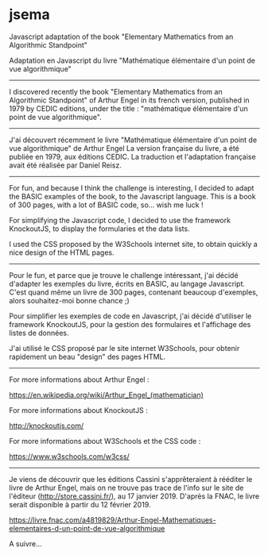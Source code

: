 # jsema
Javascript adaptation of the book "Elementary Mathematics from an Algorithmic Standpoint"

Adaptation en Javascript du livre "Mathématique élémentaire d'un point de vue algorithmique"

-----

I discovered recently the book "Elementary Mathematics from an Algorithmic Standpoint" of Arthur Engel
in its french version, published in 1979 by CEDIC editions, under the title :
"mathématique élémentaire d'un point de vue algorithmique".

-----

J'ai découvert récemment le livre "Mathématique élémentaire d'un point de vue algorithmique" de Arthur Engel
La version française du livre, a été publiée en 1979, aux éditions CEDIC.
La traduction et l'adaptation française avait été réalisée par Daniel Reisz.

-----

For fun, and because I think the challenge is interesting, I decided to adapt the BASIC
examples of the book, to the Javascript language.
This is a book of 300 pages, with a lot of BASIC code, so... wish me luck !

For simplifying the Javascript code, I decided to use the framework KnockoutJS,
to display the formularies et the data lists.

I used the CSS proposed by the W3Schools internet site, to obtain quickly a nice design of the HTML pages.

-----

Pour le fun, et parce que je trouve le challenge intéressant, j'ai décidé d'adapter les
exemples du livre, écrits en BASIC, au langage Javascript.
C'est quand même un livre de 300 pages, contenant beaucoup d'exemples, alors souhaitez-moi bonne chance ;)

Pour simplifier les exemples de code en Javascript, j'ai décidé d'utiliser le framework KnockoutJS, pour la gestion des formulaires et l'affichage des listes de données.

J'ai utilisé le CSS proposé par le site internet W3Schools, pour obtenir rapidement un beau "design" des pages HTML.

-----

For more informations about Arthur Engel :

https://en.wikipedia.org/wiki/Arthur_Engel_(mathematician)

For more informations about KnockoutJS :

http://knockoutjs.com/

For more informations about W3Schools et the CSS code :

https://www.w3schools.com/w3css/

--------------

Je viens de découvrir que les éditions Cassini s'apprêteraient à rééditer le
livre de Arthur Engel, mais on ne trouve pas trace de l'info sur le site
de l'éditeur (http://store.cassini.fr/), au 17 janvier 2019.
D'après la FNAC, le livre serait disponible à partir du 12 février 2019.

https://livre.fnac.com/a4819829/Arthur-Engel-Mathematiques-elementaires-d-un-point-de-vue-algorithmique

A suivre...
